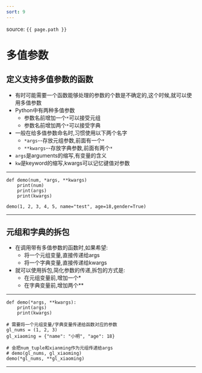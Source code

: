 ```yaml
---
sort: 9
---
```


source: `{{ page.path }}`

# 多值参数

## 定义支持多值参数的函数

- 有时可能需要一个函数能够处理的参数的个数是不确定的,这个时候,就可以使用多值参数
- Python中有两种多值参数
    - 参数名前增加一个`*`可以接受元组
    - 参数名前增加两个`*`可以接受字典
- 一般在给多值参数命名时,习惯使用以下两个名字
	- `*args`--存放元组参数,前面有一个`*`
	- `**kwargs`--存放字典参数,前面有两个`*`
- `args`是arguments的缩写,有变量的含义
- `kw`是keyword的缩写,kwargs可以记忆键值对参数


----------


	def demo(num, *args, **kwargs)
		print(num)
		print(args)
		print(kwargs)
	
	demo(1, 2, 3, 4, 5, name="test", age=18,gender=True)


----------

## 元组和字典的拆包

- 在调用带有多值参数的函数时,如果希望:
	- 将一个元组变量,直接传递给args
	- 将一个字典变量,直接传递给kwargs
- 就可以使用拆包,简化参数的传递,拆包的方式是:
	- 在元组变量前,增加一个*
	- 在字典变量前,增加两个**



----------

	def demo(*args, **kwargs):
		print(args)
		print(kwargs)
	
	# 需要将一个元组变量/字典变量传递给函数对应的参数
	gl_nums = (1, 2, 3)
	gl_xiaoming = {"name": "小明", "age": 18}
	
	# 会把num_tuple和xianming作为元组传递给args
	# demo(gl_nums, gl_xiaoming)
	demo(*gl_nums, **gl_xiaoming)

----------
